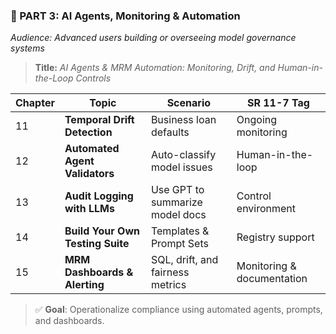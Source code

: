### **🧠 PART 3: AI Agents, Monitoring & Automation**

*Audience: Advanced users building or overseeing model governance systems*

> **Title:** *AI Agents & MRM Automation: Monitoring, Drift, and Human-in-the-Loop Controls*

| Chapter | Topic                            | Scenario                         | SR 11-7 Tag                |
| ------- | -------------------------------- | -------------------------------- | -------------------------- |
| 11      | **Temporal Drift Detection**     | Business loan defaults           | Ongoing monitoring         |
| 12      | **Automated Agent Validators**   | Auto-classify model issues       | Human-in-the-loop          |
| 13      | **Audit Logging with LLMs**      | Use GPT to summarize model docs  | Control environment        |
| 14      | **Build Your Own Testing Suite** | Templates & Prompt Sets          | Registry support           |
| 15      | **MRM Dashboards & Alerting**    | SQL, drift, and fairness metrics | Monitoring & documentation |

> ✅ **Goal**: Operationalize compliance using automated agents, prompts, and dashboards.
